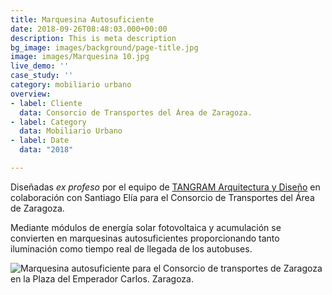 ```yaml
---
title: Marquesina Autosuficiente
date: 2018-09-26T08:48:03.000+00:00
description: This is meta description
bg_image: images/background/page-title.jpg
image: images/Marquesina 10.jpg
live_demo: ''
case_study: ''
category: mobiliario urbano
overview:
- label: Cliente
  data: Consorcio de Transportes del Área de Zaragoza.
- label: Category
  data: Mobiliario Urbano
- label: Date
  data: "2018"

---
```

Diseñadas _ex profeso_ por el equipo de [TANGRAM Arquitectura y Diseño]() en colaboración con Santiago Elía para el Consorcio de Transportes del Área de Zaragoza.

Mediante módulos de energía solar fotovoltaica y acumulación se convierten en marquesinas autosuficientes proporcionando tanto iluminación como tiempo real de llegada de los autobuses.

![Marquesina autosuficiente para el Consorcio de transportes de Zaragoza en la Plaza del Emperador Carlos. Zaragoza.](/images/Marquesina-1.jpg "Marquesina autosuficiente, Plaza del Emperador Carlos. Zaragoza.")